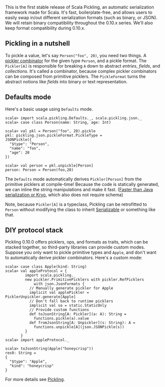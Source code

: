 This is the first stable release of Scala Pickling, an automatic serialization framework made for Scala.
It's fast, boilerplate-free, and allows users to easily swap in/out different serialization formats (such as binary, or JSON). We will retain binary compatibility throughout the 0.10.x series. We'll also keep format compatibility during 0.10.x.

## Pickling in a nutshell

To pickle a value, let's say `Person("foo", 20)`, you need two things.
A [pickler combinator][Kennedy] for the given type `Person`, and a pickle format.
The `Pickler[A]` is responsible for breaking `A` down to abstract *entries*, *fields*, and *collections*.
It's called a combinator, because complex pickler combinators can be composed from primitive picklers.
The `PickleFormat` turns the abstract notions like *fields* into binary or text representation.

## Defaults mode

Here's a basic usage using `Defaults` mode.

    scala> import scala.pickling.Defaults._, scala.pickling.json._
    scala> case class Person(name: String, age: Int)
    
    scala> val pkl = Person("foo", 20).pickle
    pkl: pickling.json.pickleFormat.PickleType =
    JSONPickle({
      "$type": "Person",
      "name": "foo",
      "age": 20
    })

    scala> val person = pkl.unpickle[Person]
    person: Person = Person(foo,20)

The `Defaults` mode automatically derives `Pickler[Person]` from the primitive picklers at compile-time!
Because the code is statically generated, we can inline the string manipulations and make it fast.
([Faster than Java serialization or Kryo][Miller], which also does not require schema)

Note, because `Pickler[A]` is a typeclass, Pickling can be retrofitted to `Person`
without modifying the class to inherit [Serializable][1] or something like that.

## DIY protocol stack

Pickling 0.10.0 offers picklers, ops, and formats as traits, which can be
stacked together, so third-party libraries can provide custom modes.
Suppose you only want to pickle primitive types and `Apple`, and don't want to automatically
derive pickler combinators. Here's a custom mode:

    scala> case class Apple(kind: String)
    scala> val appleProtocol = {
             import scala.pickling._
             new pickler.PrimitivePicklers with pickler.RefPicklers
                 with json.JsonFormats {
               // Manually generate pickler for Apple
               implicit val applePickler = PicklerUnpickler.generate[Apple]
               // Don't fall back to runtime picklers
               implicit val so = static.StaticOnly
               // Provide custom functions
               def toJsonString[A: Pickler](a: A): String =
                 functions.pickle(a).value
               def fromJsonString[A: Unpickler](s: String): A =
                 functions.unpickle[A](json.JSONPickle(s))
             }
           }
    scala> import appleProtocol._
    
    scala> toJsonString(Apple("honeycrisp"))
    res0: String =
    {
      "$type": "Apple",
      "kind": "honeycrisp"
    }

For more details see [Pickling][Pickling].

  [Kennedy]: http://research.microsoft.com/pubs/64036/picklercombinators.pdf
  [Miller]: http://infoscience.epfl.ch/record/187787/files/oopsla-pickling_1.pdf
  [Pickling]: https://github.com/scala/pickling
  [1]: http://docs.oracle.com/javase/7/docs/api/java/io/Serializable.html
